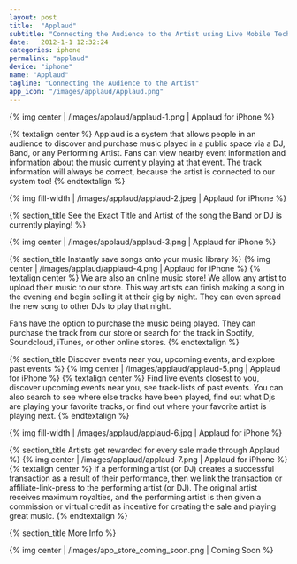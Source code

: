 ```yaml
---
layout: post
title:  "Applaud"
subtitle: "Connecting the Audience to the Artist using Live Mobile Technology."
date:   2012-1-1 12:32:24
categories: iphone
permalink: "applaud"
device: "iphone"
name: "Applaud"
tagline: "Connecting the Audience to the Artist"
app_icon: "/images/applaud/Applaud.png"
---
```




{% img center | /images/applaud/applaud-1.png | Applaud for iPhone %}

{% textalign center %}
Applaud is a system that allows people in an audience to discover and purchase music played in a public space via a DJ, Band, or any Performing Artist. Fans can view nearby event information and information about the music currently playing at that event. The track information will always be correct, because the artist is connected to our system too!
{% endtextalign %}

{% img fill-width | /images/applaud/applaud-2.jpeg | Applaud for iPhone %}

{% section_title See the Exact Title and Artist of the song the Band or DJ is currently playing! %}

{% img center | /images/applaud/applaud-3.png | Applaud for iPhone %}

{% section_title Instantly save songs onto your music library %}
{% img center | /images/applaud/applaud-4.png | Applaud for iPhone %}
{% textalign center %}
We are also an online music store! We allow any artist to upload their music to our store. This way artists can finish making a song in the evening and begin selling it at their gig by night. They can even spread the new song to other DJs to play that night.

Fans have the option to purchase the music being played. They can purchase the track from our store or search for the track in Spotify, Soundcloud, iTunes, or other online stores.
{% endtextalign %}

{% section_title Discover events near you, upcoming events, and explore past events %}
{% img center | /images/applaud/applaud-5.png | Applaud for iPhone %}
{% textalign center %}
Find live events closest to you, discover upcoming events near you, see track-lists of past events. You can also search to see where else tracks have been played, find out what Djs are playing your favorite tracks, or find out where your favorite artist is playing next.
{% endtextalign %}

{% img fill-width | /images/applaud/applaud-6.jpg | Applaud for iPhone %}

{% section_title Artists get rewarded for every sale made through Applaud %}
{% img center | /images/applaud/applaud-7.png | Applaud for iPhone %}
{% textalign center %}
If a performing artist (or DJ) creates a successful transaction as a result of their performance, then we link the transaction or affiliate-link-press to the performing artist (or DJ). The original artist receives maximum royalties, and the performing artist is then given a commission or virtual credit as incentive for creating the sale and playing great music.
{% endtextalign %}


{% section_title More Info %}

{% img center | /images/app_store_coming_soon.png | Coming Soon %}
